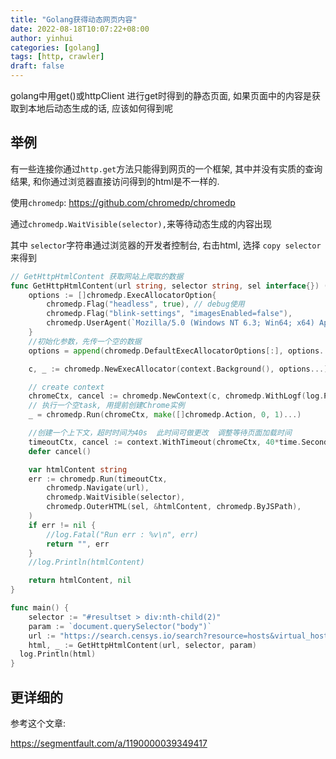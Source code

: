 ```yaml
---
title: "Golang获得动态网页内容"
date: 2022-08-18T10:07:22+08:00
author: yinhui
categories: [golang]
tags: [http, crawler]  
draft: false
---
```


golang中用get()或httpClient 进行get时得到的静态页面, 如果页面中的内容是获取到本地后动态生成的话, 应该如何得到呢

<!--more-->

## 举例

有一些连接你通过`http.get`方法只能得到网页的一个框架, 其中并没有实质的查询结果, 和你通过浏览器直接访问得到的html是不一样的.



使用`chromedp`:  https://github.com/chromedp/chromedp

通过`chromedp.WaitVisible(selector),`来等待动态生成的内容出现

其中 `selector`字符串通过浏览器的开发者控制台, 右击html, 选择 `copy selector`来得到



```go
// GetHttpHtmlContent 获取网站上爬取的数据
func GetHttpHtmlContent(url string, selector string, sel interface{}) (string, error) {
	options := []chromedp.ExecAllocatorOption{
		chromedp.Flag("headless", true), // debug使用
		chromedp.Flag("blink-settings", "imagesEnabled=false"),
		chromedp.UserAgent(`Mozilla/5.0 (Windows NT 6.3; Win64; x64) AppleWebKit/537.36 (KHTML, like Gecko) Chrome/73.0.3683.103 Safari/537.36`),
	}
	//初始化参数，先传一个空的数据
	options = append(chromedp.DefaultExecAllocatorOptions[:], options...)

	c, _ := chromedp.NewExecAllocator(context.Background(), options...)

	// create context
	chromeCtx, cancel := chromedp.NewContext(c, chromedp.WithLogf(log.Printf))
	// 执行一个空task, 用提前创建Chrome实例
	_ = chromedp.Run(chromeCtx, make([]chromedp.Action, 0, 1)...)

	//创建一个上下文，超时时间为40s  此时间可做更改  调整等待页面加载时间
	timeoutCtx, cancel := context.WithTimeout(chromeCtx, 40*time.Second)
	defer cancel()

	var htmlContent string
	err := chromedp.Run(timeoutCtx,
		chromedp.Navigate(url),
		chromedp.WaitVisible(selector),
		chromedp.OuterHTML(sel, &htmlContent, chromedp.ByJSPath),
	)
	if err != nil {
		//log.Fatal("Run err : %v\n", err)
		return "", err
	}
	//log.Println(htmlContent)

	return htmlContent, nil
}
```



```go
func main() {
	selector := "#resultset > div:nth-child(2)"
	param := `document.querySelector("body")`
	url := "https://search.censys.io/search?resource=hosts&virtual_hosts=EXCLUDE&q=%28services.http.response.headers.location%3A+account.jetbrains.com%2Ffls-auth%29+and+services.port%3D%6080%60"
	html, _ := GetHttpHtmlContent(url, selector, param)
  log.Println(html)
}
```



## 更详细的

参考这个文章:

https://segmentfault.com/a/1190000039349417

